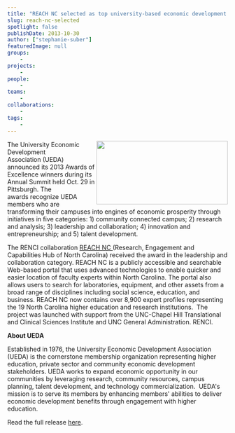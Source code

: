 ```yaml
---
title: "REACH NC selected as top university-based economic development initiative"
slug: reach-nc-selected
spotlight: false
publishDate: 2013-10-30
author: ["stephanie-suber"]
featuredImage: null
groups:
    - 
projects:
    - 
people:
    - 
teams: 
    - 
collaborations:
    - 
tags:
    - 
---
```

<a href="http://awards.universityeda.org/"><img alt="" src="https://gallery.mailchimp.com/148d8087193215a0c78e516a8/images/AoE_2013_Logo.jpg" width="300" height="145" align="right" /></a>The University Economic Development Association (UEDA) announced its 2013 Awards of Excellence winners during its Annual Summit held Oct. 29 in Pittsburgh. The awards recognize UEDA members who are transforming their campuses into engines of economic prosperity through initiatives in five categories: 1) community connected campus; 2) research and analysis; 3) leadership and collaboration; 4) innovation and entrepreneurship; and 5) talent development.

The RENCI collaboration <a href="http://reachnc.org">REACH NC </a>(Research, Engagement and Capabilities Hub of North Carolina) received the award in the leadership and collaboration category. REACH NC is a publicly accessible and searchable Web-based portal that uses advanced technologies to enable quicker and easier location of faculty experts within North Carolina. The portal also allows users to search for laboratories, equipment, and other assets from a broad range of disciplines including social science, education, and business. REACH NC now contains over 8,900 expert profiles representing the 19 North Carolina higher education and research institutions.  The project was launched with support from the UNC-Chapel Hill Translational and Clinical Sciences Institute and UNC General Administration. RENCI.

<strong>About UEDA</strong>
<div>

Established in 1976, the University Economic Development Association (UEDA) is the cornerstone membership organization representing higher education, private sector and community economic development stakeholders. UEDA works to expand economic opportunity in our communities by leveraging research, community resources, campus planning, talent development, and technology commercialization.  UEDA's mission is to serve its members by enhancing members' abilities to deliver economic development benefits through engagement with higher education.

Read the full release <a href="http://us4.campaign-archive2.com/?u=148d8087193215a0c78e516a8&amp;id=141d6854c3">here</a>.

</div>
